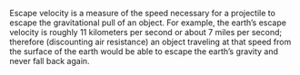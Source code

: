 Escape velocity is a measure of the speed necessary for a projectile to escape the gravitational pull of an object. For example, the earth’s escape velocity is roughly 11 kilometers per second or about 7 miles per second; therefore (discounting air resistance) an object traveling at that speed from the surface of the earth would be able to escape the earth’s gravity and never fall back again.